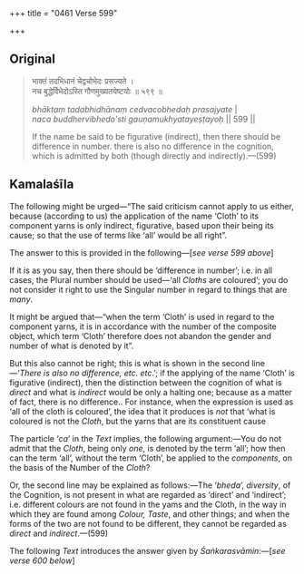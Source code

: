+++
title = "0461 Verse 599"

+++
## Original 
>
> भाक्तं तदभिधानं चेद्वचोभेदः प्रसज्यते ।  
> नच बुद्धेर्विभेदोऽस्ति गौणमुख्यतयेष्टयोः ॥ ५९९ ॥ 
>
> *bhāktaṃ tadabhidhānaṃ cedvacobhedaḥ prasajyate* \|  
> *naca buddhervibhedo'sti gauṇamukhyatayeṣṭayoḥ* \|\| 599 \|\| 
>
> If the name be said to be figurative (indirect), then there should be difference in number. there is also no difference in the cognition, which is admitted by both (though directly and indirectly).—(599)



## Kamalaśīla

The following might be urged—“The said criticism cannot apply to us either, because (according to us) the application of the name ‘Cloth’ to its component yarns is only indirect, figurative, based upon their being its cause; so that the use of terms like ‘all’ would be all right”.

The answer to this is provided in the following—[*see verse 599 above*]

If it is as you say, then there should be ‘difference in number’; i.e. in all cases, the Plural number should be used—‘all *Cloths* are coloured’; you do not consider it right to use the Singular number in regard to things that are *many*.

It might be argued that—“when the term ‘Cloth’ is used in regard to the component yarns, it is in accordance with the number of the composite object, which term ‘Cloth’ therefore does not abandon the gender and number of what is denoted by it”.

But this also cannot be right; this is what is shown in the second line—‘*There is also no difference, etc. etc*.’; if the applying of the name ‘Cloth’ is figurative (indirect), then the distinction between the cognition of what is *direct* and what is *indirect* would be only a halting one; because as a matter of fact, there is no difference.. For instance, when the expression is used as ‘all of the cloth is coloured’, the idea that it produces is *not* that ‘what is coloured is not the *Cloth*, but the yarns that are its constituent cause

The particle ‘*ca*’ in the *Text* implies, the following argument:—You do not admit that the *Cloth*, being only *one*, is denoted by the term ‘all’; how then can the term ‘all’, without the term ‘Cloth’, be applied to the *components*, on the basis of the Number of the *Cloth*?

Or, the second line may be explained as follows:—The ‘*bheda*’, *diversity*, of the Cognition, is not present in what are regarded as ‘direct’ and ‘indirect’; i.e. different colours are not found in the yams and the Cloth, in the way in which they are found among *Colour, Taste*, and other things; and when the forms of the two are not found to be different, they cannot be regarded as *direct* and *indirect*.—(599)

The following *Text* introduces the answer given by *Śaṅkarasvāmin*:—[*see verse 600 below*]


